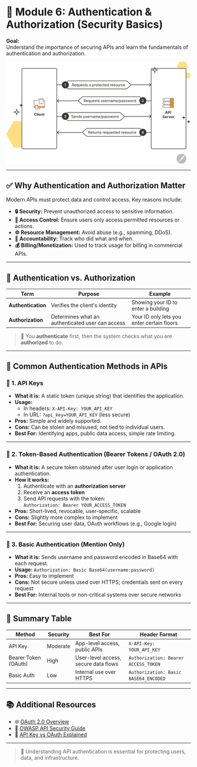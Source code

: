 # 🔐 Module 6: Authentication & Authorization (Security Basics)

**Goal:**  
Understand the importance of securing APIs and learn the fundamentals of authentication and authorization.

<img src="https://github.com/bhuvan-raj/API-From-Scratch/blob/main/Module%206/assets/api.png" alt="Banner" />

---

## ✅ Why Authentication and Authorization Matter

Modern APIs must protect data and control access. Key reasons include:

- **🔒 Security:** Prevent unauthorized access to sensitive information.
- **🛂 Access Control:** Ensure users only access permitted resources or actions.
- **⚙️ Resource Management:** Avoid abuse (e.g., spamming, DDoS).
- **🧾 Accountability:** Track who did what and when.
- **💰 Billing/Monetization:** Used to track usage for billing in commercial APIs.

---

## 🔑 Authentication vs. Authorization

| Term            | Purpose                                | Example                                 |
|-----------------|----------------------------------------|-----------------------------------------|
| **Authentication** | Verifies the client's identity          | Showing your ID to enter a building     |
| **Authorization**  | Determines what an authenticated user can access | Your ID only lets you enter certain floors |

> 🔁 You **authenticate** first, then the system checks what you are **authorized** to do.

---

## 🧰 Common Authentication Methods in APIs

### 🔹 1. API Keys

- **What it is:** A static token (unique string) that identifies the application.
- **Usage:**  
  - In headers: `X-API-Key: YOUR_API_KEY`  
  - In URL: `?api_key=YOUR_API_KEY` (less secure)
- **Pros:** Simple and widely supported.
- **Cons:** Can be stolen and misused; not tied to individual users.
- **Best For:** Identifying apps, public data access, simple rate limiting.

---

### 🔹 2. Token-Based Authentication (Bearer Tokens / OAuth 2.0)

- **What it is:** A secure token obtained after user login or application authentication.
- **How it works:**
  1. Authenticate with an **authorization server**
  2. Receive an **access token**
  3. Send API requests with the token:  
     `Authorization: Bearer YOUR_ACCESS_TOKEN`
- **Pros:** Short-lived, revocable, user-specific, scalable
- **Cons:** Slightly more complex to implement
- **Best For:** Securing user data, OAuth workflows (e.g., Google login)

---

### 🔹 3. Basic Authentication (Mention Only)

- **What it is:** Sends username and password encoded in Base64 with each request.
- **Usage:** `Authorization: Basic Base64(username:password)`
- **Pros:** Easy to implement
- **Cons:** Not secure unless used over HTTPS; credentials sent on every request
- **Best For:** Internal tools or non-critical systems over secure networks

---

## 🔐 Summary Table

| Method             | Security | Best For                             | Header Format                         |
|--------------------|----------|--------------------------------------|---------------------------------------|
| API Key            | Moderate | App-level access, public APIs        | `X-API-Key: YOUR_API_KEY`             |
| Bearer Token (OAuth)| High     | User-level access, secure data flows | `Authorization: Bearer ACCESS_TOKEN`  |
| Basic Auth         | Low      | Internal use over HTTPS              | `Authorization: Basic BASE64_ENCODED` |

---

## 📚 Additional Resources

- 🌐 [OAuth 2.0 Overview](https://oauth.net/2/)
- 🔐 [OWASP API Security Guide](https://owasp.org/www-project-api-security/)
- 📘 [API Key vs OAuth Explained](https://www.freecodecamp.org/news/api-keys-vs-oauth-2/)

---

> 🧠 Understanding API authentication is essential for protecting users, data, and infrastructure.

